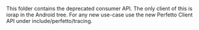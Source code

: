 This folder contains the deprecated consumer API. The only client of this
is iorap in the Android tree. For any new use-case use the new Perfetto Client
API under include/perfetto/tracing. 